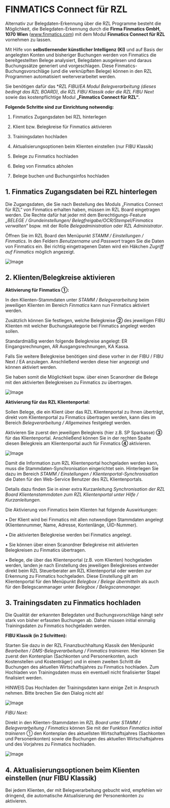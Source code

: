 # FINMATICS Connect für RZL
Alternativ zur Belegdaten-Erkennung über die RZL Programme besteht die Möglichkeit, die Belegdaten-Erkennung durch die **Firma Finmatics GmbH, 1070 Wien** (www.finmatics.com) mit dem Modul **Finmatics Connect für RZL** vornehmen zu lassen.

Mit Hilfe von **selbstlernender künstlicher Intelligenz (KI)** und auf Basis der angelegten Konten und bisheriger Buchungen werden von Finmatics die bereitgestellten Belege analysiert, Belegdaten ausgelesen und daraus Buchungssätze generiert und vorgeschlagen. Diese Finmatics-Buchungsvorschläge (und die verknüpften Belege) können in den RZL Programmen automatisiert weiterverarbeitet werden.

Sie benötigen dafür das **RZL FIBU/EA Modul Belegverarbeitung (dieses bedingt das RZL BOARD), die RZL FIBU Klassik oder die RZL FIBU Next* sowie das kostenpflichtige Modul **„Finmatics Connect für RZL“**.

**Folgende Schritte sind zur Einrichtung notwendig:**

1. Finmatics Zugangsdaten bei RZL hinterlegen   
   
2. Klient bzw. Belegkreise für Finmatics aktivieren   
   
3. Trainingsdaten hochladen
   
4. Aktualisierungsoptionen beim Klienten einstellen (nur FIBU Klassik)   
   
5. Belege zu Finmatics hochladen   
   
6. Beleg von Finmatics abholen   
   
7. Belege buchen und Buchungsinfos hochladen


## 1. Finmatics Zugangsdaten bei RZL hinterlegen


Die Zugangsdaten, die Sie nach Bestellung des Moduls „Finmatics Connect für RZL“ von Finmatics erhalten haben, müssen im RZL Board eingetragen werden. Die Rechte dafür hat jeder mit dem Berechtigungs-Feature *„BELEGE / Grundeinstellungen/ Belegfreigabe/OCR/Stempel/Finmatics verwalten“* bspw. mit der Rolle *Belegadministration* oder *RZL Administrator*.

Öffnen Sie im RZL Board den Menüpunkt *STAMM / Einstellungen / Finmatics*. In den Feldern *Benutzername* und *Passwort* tragen Sie die Daten von Finmatics ein. Bei richtig eingetragenen Daten wird ein Häkchen *Zugriff auf Finmatics* möglich angezeigt.


![Image](<img/image-21.png>)


## 2. Klienten/Belegkreise aktivieren

**Aktivierung für Finmatics ①:**

In den Klienten-Stammdaten unter *STAMM / Belegverarbeitung* beim jeweiligen Klienten im Bereich *Finmatics* kann nun Finmatics aktiviert werden. 

Zusätzlich können Sie festlegen, welche Belegkreise **②** des jeweiligen FIBU Klienten mit welcher Buchungskategorie bei Finmatics angelegt werden sollen. 

Standardmäßig werden folgende Belegkreise angelegt: ER Eingangsrechnungen, AR Ausgangsrechnungen, KA Kassa.

Falls Sie weitere Belegkreise benötigen sind diese vorher in der FIBU / FIBU Next / EA anzulegen. Anschließend werden diese hier angezeigt und können aktiviert werden. 

Sie haben somit die Möglichkeit bspw. über einen Scanordner die Belege mit den aktivierten Belegkreisen zu Finmatics zu übertragen.


![Image](<img/image-22.png>)


**Aktivierung für das RZL Klientenportal:**


Sollen Belege, die ein Klient über das RZL Klientenportal zu Ihnen überträgt, direkt vom Klientenportal zu Finmatics übertragen werden, kann dies im Bereich *Belegverarbeitung / Allgemeines* festgelegt werden.


Aktivieren Sie zuerst den jeweiligen Belegkreis (hier z.B. SP Sparkasse) **③** für das Klientenportal. Anschließend können Sie in der rechten Spalte diesen Belegkreis am Klientenportal auch für Finmatics **④** aktivieren.


![Image](<img/image-23.png>)


Damit die Information zum RZL Klientenportal hochgeladen werden kann, muss die Stammdaten-Synchronisation eingerichtet sein. Hinterlegen Sie dazu im Bereich *STAMM / Einstellungen / Klientenportal-Synchronisation* die Daten für den Web-Service Benutzer des RZL Klientenportals. 

Details dazu finden Sie in einer extra Kurzanleitung *Synchronisation der RZL Board Klientenstammdaten zum RZL Klientenportal unter Hilfe / Kurzanleitungen.*

Die Aktivierung von Finmatics beim Klienten hat folgende Auswirkungen:

• Der Klient wird bei Finmatics mit allen notwendigen Stammdaten angelegt (Klientennummer, Name, Adresse, Kontenlänge, UID-Nummer).

• Die aktivierten Belegkreise werden bei Finmatics angelegt.

• Sie können über einen Scanordner Belegkreise mit aktivierten Belegkreisen zu Finmatics übertragen.

• Belege, die über das Klientenportal (z.B. vom Klienten) hochgeladen werden, landen je nach Einstellung des jeweiligen Belegkreises entweder direkt beim RZL Steuerberater am RZL Klientenportal oder werden zur Erkennung zu Finmatics hochgeladen. Diese Einstellung gilt am Klientenportal für den Menüpunkt *Belegbox / Belege übermitteln* als auch für den Belegscanmanager unter *Belegbox / Belegscanmanager.*


## 3. Trainingsdaten zu Finmatics hochladen

Die Qualität der erkannten Belegdaten und Buchungsvorschläge hängt sehr stark von bisher erfassten Buchungen ab. Daher müssen initial einmalig Trainingsdaten zu Finmatics hochgeladen werden.


**FIBU Klassik (in 2 Schritten):**

Starten Sie dazu in der RZL Finanzbuchhaltung Klassik den Menüpunkt *Bearbeiten / DMS-Belegverarbeitung / Finmatics trainieren.* Hier können Sie zuerst den Kontenplan (Sachkonten und Personenkonten, auch Kostenstellen und Kostenträger) und in einem zweiten Schritt die Buchungen des aktuellen Wirtschaftsjahres zu Finmatics hochladen. Zum Hochladen von Trainingsdaten muss ein eventuell nicht finalisierter Stapel finalisiert werden.


HINWEIS
Das Hochladen der Trainingsdaten kann einige Zeit in Anspruch nehmen. Bitte brechen Sie den Dialog nicht ab!


![Image](<img/image-24.png>)


*FIBU Next:*

Direkt in den Klienten-Stammdaten im *RZL Board* unter *STAMM / Belegverarbeitung / Finmatics* können Sie mit der Funktion *Finmatics initial trainieren* ① den Kontenplan des aktuellsten Wirtschaftsjahres (Sachkonten und Personenkonten) sowie die Buchungen des aktuellen Wirtschaftsjahres und des Vorjahres zu Finmatics hochladen.


![Image](<img/image-25.png>)


## 4. Aktualisierungsoptionen beim Klienten einstellen (nur FIBU Klassik)


Bei jedem Klienten, der mit Belegverarbeitung gebucht wird, empfehlen wir dringend, die automatische Aktualisierung der Personenkonten zu aktivieren.
